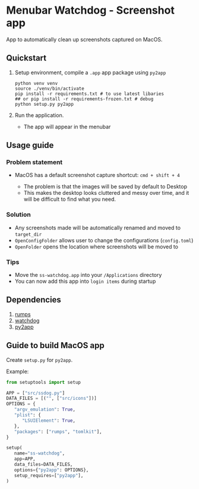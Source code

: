 # Menubar Watchdog - Screenshot app

App to automatically clean up screenshots captured on MacOS.

## Quickstart

1. Setup environment, compile a `.app` app package using `py2app`

   ```shell
   python venv venv
   source ./venv/bin/activate
   pip install -r requirements.txt # to use latest libaries
   ## or pip install -r requirements-frozen.txt # debug
   python setup.py py2app
   ```

1. Run the application.

   - The app will appear in the menubar

## Usage guide

### Problem statement

- MacOS has a default screenshot capture shortcut: `cmd + shift + 4`

  - The problem is that the images will be saved by default to Desktop
  - This makes the desktop looks cluttered and messy over time, and it
    will be difficult to find what you need.

### Solution

- Any screenshots made will be automatically renamed and moved
   to `target_dir`
- `OpenConfigFolder` allows user to change the configurations (`config.toml`)
- `OpenFolder` opens the location where screenshots will be moved to

### Tips

- Move the `ss-watchdog.app` into your `/Applications` directory
- You can now  add this app into `login items` during startup

## Dependencies

1. [rumps](https://github.com/jaredks/rumps)
1. [watchdog](https://github.com/gorakhargosh/watchdog)
1. [py2app](https://github.com/ronaldoussoren/py2app)

## Guide to build MacOS app

Create `setup.py` for `py2app`.

Example:

```python
from setuptools import setup

APP = ["src/ssdog.py"]
DATA_FILES = [("", ["src/icons"])]
OPTIONS = {
   "argv_emulation": True,
   "plist": {
      "LSUIElement": True,
   },
   "packages": ["rumps", "tomlkit"],
}

setup(
   name="ss-watchdog",
   app=APP,
   data_files=DATA_FILES,
   options={"py2app": OPTIONS},
   setup_requires=["py2app"],
)
```
